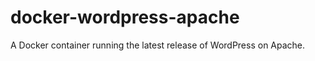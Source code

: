 docker-wordpress-apache
=======================

A Docker container running the latest release of WordPress on Apache.
